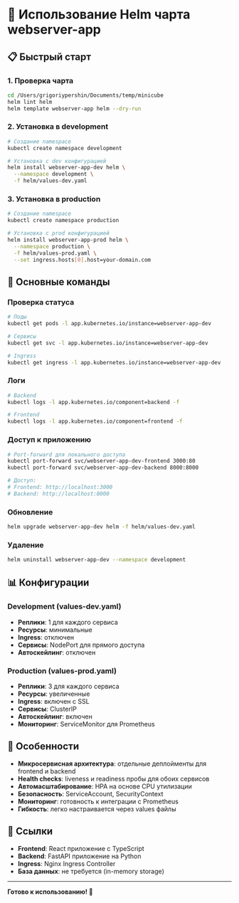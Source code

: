 # 🚀 Использование Helm чарта webserver-app

## 📋 Быстрый старт

### 1. Проверка чарта
```bash
cd /Users/grigoriypershin/Documents/temp/minicube
helm lint helm
helm template webserver-app helm --dry-run
```

### 2. Установка в development
```bash
# Создание namespace
kubectl create namespace development

# Установка с dev конфигурацией
helm install webserver-app-dev helm \
  --namespace development \
  -f helm/values-dev.yaml
```

### 3. Установка в production
```bash
# Создание namespace
kubectl create namespace production

# Установка с prod конфигурацией
helm install webserver-app-prod helm \
  --namespace production \
  -f helm/values-prod.yaml \
  --set ingress.hosts[0].host=your-domain.com
```

## 🔧 Основные команды

### Проверка статуса
```bash
# Поды
kubectl get pods -l app.kubernetes.io/instance=webserver-app-dev

# Сервисы
kubectl get svc -l app.kubernetes.io/instance=webserver-app-dev

# Ingress
kubectl get ingress -l app.kubernetes.io/instance=webserver-app-dev
```

### Логи
```bash
# Backend
kubectl logs -l app.kubernetes.io/component=backend -f

# Frontend
kubectl logs -l app.kubernetes.io/component=frontend -f
```

### Доступ к приложению
```bash
# Port-forward для локального доступа
kubectl port-forward svc/webserver-app-dev-frontend 3000:80
kubectl port-forward svc/webserver-app-dev-backend 8000:8000

# Доступ:
# Frontend: http://localhost:3000
# Backend: http://localhost:8000
```

### Обновление
```bash
helm upgrade webserver-app-dev helm -f helm/values-dev.yaml
```

### Удаление
```bash
helm uninstall webserver-app-dev --namespace development
```

## 📊 Конфигурации

### Development (values-dev.yaml)
- **Реплики**: 1 для каждого сервиса
- **Ресурсы**: минимальные
- **Ingress**: отключен
- **Сервисы**: NodePort для прямого доступа
- **Автоскейлинг**: отключен

### Production (values-prod.yaml)
- **Реплики**: 3 для каждого сервиса
- **Ресурсы**: увеличенные
- **Ingress**: включен с SSL
- **Сервисы**: ClusterIP
- **Автоскейлинг**: включен
- **Мониторинг**: ServiceMonitor для Prometheus

## 🎯 Особенности

- **Микросервисная архитектура**: отдельные деплойменты для frontend и backend
- **Health checks**: liveness и readiness пробы для обоих сервисов
- **Автомасштабирование**: HPA на основе CPU утилизации
- **Безопасность**: ServiceAccount, SecurityContext
- **Мониторинг**: готовность к интеграции с Prometheus
- **Гибкость**: легко настраивается через values файлы

## 🔗 Ссылки

- **Frontend**: React приложение с TypeScript
- **Backend**: FastAPI приложение на Python
- **Ingress**: Nginx Ingress Controller
- **База данных**: не требуется (in-memory storage)

---

**Готово к использованию! 🎉**
